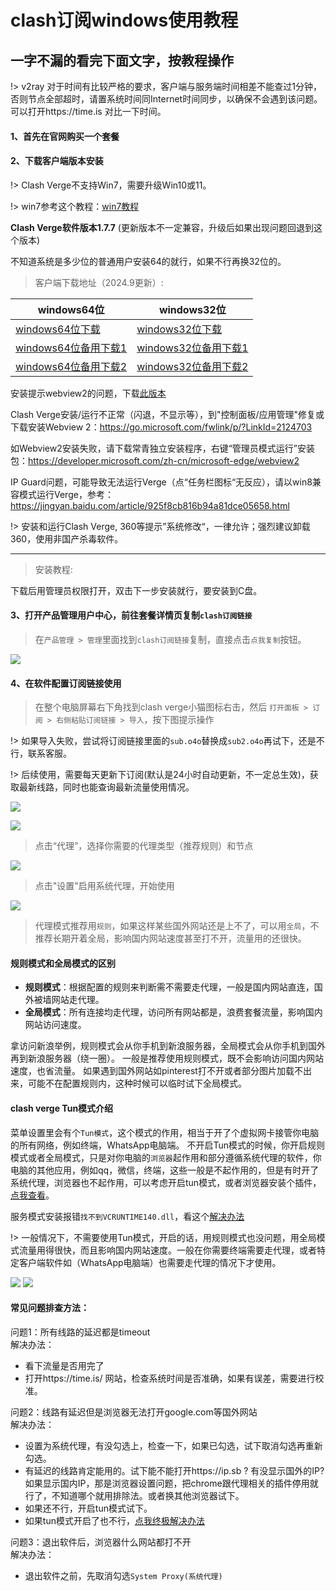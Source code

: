 # clash订阅windows使用教程

## 一字不漏的看完下面文字，按教程操作

!> v2ray 对于时间有比较严格的要求，客户端与服务端时间相差不能查过1分钟，否则节点全部超时，请置系统时间同Internet时间同步，以确保不会遇到该问题。可以打开https://time.is 对比一下时间。
#### 1、首先在官网购买一个套餐

<!-- https://kingfast.cc/buy

如果上面的网址打不开看下面的教程：

https://www.zybuluo.com/hellozubuluo/note/1728024 -->

#### 2、下载客户端版本安装

!> Clash Verge不支持Win7，需要升级Win10或11。

!> win7参考这个教程：[win7教程](/clash/win7.md)

**Clash Verge软件版本1.7.7** (更新版本不一定兼容，升级后如果出现问题回退到这个版本)

不知道系统是多少位的普通用户安装64的就行，如果不行再换32位的。

> 客户端下载地址（2024.9更新）:

| windows64位 | windows32位
| ------ | ------ |
| [windows64位下载](https://file.o4o.win/clash/clash-verge/windows/Clash.Verge_1.7.7_x64-setup.exe) | [windows32位下载](https://file.o4o.win/clash/clash-verge/windows/Clash.Verge_1.7.7_x86-setup.exe) | 
| [windows64位备用下载1](http://file.helloking.top/clash/clash-verge/windows/Clash.Verge_1.7.7_x64-setup.exe) | [windows32位备用下载1](http://file.helloking.top/clash/clash-verge/windows/Clash.Verge_1.7.7_x86-setup.exe) | 
| [windows64位备用下载2](https://ghp.ci/https://github.com/clash-verge-rev/clash-verge-rev/releases/download/v1.7.7/Clash.Verge_1.7.7_x64-setup.exe) | [windows32位备用下载2](https://ghp.ci/https://github.com/clash-verge-rev/clash-verge-rev/releases/download/v1.7.7/Clash.Verge_1.7.7_x86-setup.exe) |

安装提示webview2的问题，下载[此版本](https://file.o4o.win/clash/clash-verge/windows/Clash.Verge_1.7.7_x64_fixed_webview2-setup.exe)

Clash Verge安装/运行不正常（闪退，不显示等），到"控制面板/应用管理"修复或下载安装Webview 2：https://go.microsoft.com/fwlink/p/?LinkId=2124703

如Webview2安装失败，请下载常青独立安装程序，右键“管理员模式运行”安装包：https://developer.microsoft.com/zh-cn/microsoft-edge/webview2

IP Guard问题，可能导致无法运行Verge（点“任务栏图标“无反应），请以win8兼容模式运行Verge，参考：https://jingyan.baidu.com/article/925f8cb816b94a81dce05658.html


!> 安装和运行Clash Verge, 360等提示”系统修改“，一律允许；强烈建议卸载360，使用非国产杀毒软件。


---

> 安装教程:

下载后用管理员权限打开，双击下一步安装就行，要安装到C盘。

#### 3、打开产品管理用户中心，前往套餐详情页复制`clash订阅链接`

> 在`产品管理 > 管理`里面找到`clash订阅链接`复制，直接点击`点我复制`按钮。

![](/img2/mac/m2.png)

#### 4、在软件配置订阅链接使用

> 在整个电脑屏幕右下角找到clash verge小猫图标右击，然后 `打开面板 > 订阅 > 右侧粘贴订阅链接 > 导入`，按下图提示操作

!> 如果导入失败，尝试将订阅链接里面的`sub.o4o`替换成`sub2.o4o`再试下，还是不行，联系客服。

!> 后续使用，需要每天更新下订阅(默认是24小时自动更新，不一定总生效)，获取最新线路，同时也能查询最新流量使用情况。

![](/img2/mac/w1.png)

![](/img2/mac/m3.png)

> 点击“代理”，选择你需要的代理类型（推荐规则）和节点

![](/img2/mac/m4.png)

> 点击"设置"启用系统代理，开始使用

![](/img2/mac/m5.png)


> 代理模式推荐用`规则`，如果这样某些国外网站还是上不了，可以用`全局`，不推荐长期开着全局，影响国内网站速度甚至打不开，流量用的还很快。

#### 规则模式和全局模式的区别

- **规则模式**：根据配置的规则来判断需不需要走代理，一般是国内网站直连，国外被墙网站走代理。
- **全局模式**：所有连接均走代理，访问所有网站都是，浪费套餐流量，影响国内网站访问速度。

拿访问新浪举例，规则模式会从你手机到新浪服务器，全局模式会从你手机到国外再到新浪服务器（绕一圈）。
一般是推荐使用规则模式，既不会影响访问国内网站速度，也省流量。
如果遇到国外网站如pinterest打不开或者部分图片加载不出来，可能不在配置规则内，这种时候可以临时试下全局模式。

#### clash verge Tun模式介绍

菜单设置里会有个`Tun模式`，这个模式的作用，相当于开了个虚拟网卡接管你电脑的所有网络，例如终端，WhatsApp电脑端。
不开启Tun模式的时候，你开启规则模式或者全局模式，只是对你电脑的`浏览器`起作用和部分遵循系统代理的软件，你电脑的其他应用，例如qq，微信，终端，这些一般是不起作用的，但是有时开了系统代理，浏览器也不起作用，可以考虑开启tun模式，或者浏览器安装个插件，[点我查看](/others/omega.md.md)。

服务模式安装报错`找不到VCRUNTIME140.dll`，看这个[解决办法](/clash/140.md)

!> 一般情况下，不需要使用Tun模式，开启的话，用规则模式也没问题，用全局模式流量用得很快，而且影响国内网站速度。一般在你需要终端需要走代理，或者特定客户端软件如（WhatsApp电脑端）也需要走代理的情况下才使用。

![](/img2/mac/m6.png)
![](/img2/mac/tun.png)

#### 常见问题排查方法：

问题1：所有线路的延迟都是timeout<br/>
解决办法：
- 看下流量是否用完了
- 打开https://time.is/ 网站，检查系统时间是否准确，如果有误差，需要进行校准。

问题2：线路有延迟但是浏览器无法打开google.com等国外网站<br/>
解决办法：
- 设置为系统代理，有没勾选上，检查一下，如果已勾选，试下取消勾选再重新勾选。
- 有延迟的线路肯定能用的。试下能不能打开https://ip.sb ? 有没显示国外的IP? 如果显示国内IP，那是浏览器设置问题，把chrome跟代理相关的插件停用就行了，不知道哪个就用排除法。或者换其他浏览器试下。
- 如果还不行，开启tun模式试下。
- 如果tun模式开启了也不行，[点我终极解决办法](/others/omega.md.md)

问题3：退出软件后，浏览器什么网站都打不开<br/>
解决办法：
- 退出软件之前，先取消勾选`System Proxy(系统代理)`

